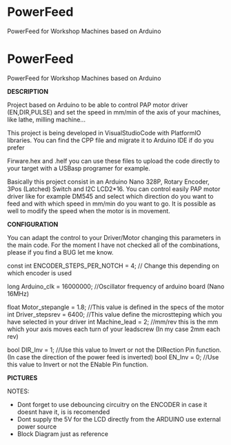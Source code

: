 # PowerFeed
PowerFeed for Workshop Machines based on Arduino

# PowerFeed
PowerFeed for Workshop Machines based on Arduino

**DESCRIPTION**

Project based on Arduino to be able to control PAP motor driver (EN,DIR,PULSE) and set the speed in mm/min of the axis of your machines, like lathe, milling machine...

This project is being developed in VisualStudioCode with PlatformIO libraries. You can find the CPP file and migrate it to Arduino IDE if do you prefer

Firware.hex and .helf you can use these files to upload the code directly to your target with a USBasp programer for example. 

Basically this project consist in an Arduino Nano 328P, Rotary Encoder, 3Pos (Latched) Switch and I2C LCD2*16. You can control easily PAP motor driver like for example DM545 and select which direction do you want to feed and with which speed in mm/min do you want to go. It is possible as well to modify the speed when the motor is in movement. 


**CONFIGURATION**

You can adapt the control to your Driver/Motor changing this parameters in the main code. For the moment I have not checked all of the combinations, please if you find a BUG let me know. 

const int ENCODER_STEPS_PER_NOTCH = 4;  // Change this depending on which encoder is used

long Arduino_clk = 16000000;  //Oscillator frequency of arduino board (Nano 16MHz)

float Motor_stepangle = 1.8;  //This value is defined in the specs of the motor
int Driver_stepsrev = 6400;   //This value define the microstteping which you have selected in your driver
int Machine_lead  = 2;        //mm/rev this is the mm which your axis moves each turn of your leadscrew (In my case 2mm each rev)

bool DIR_Inv  = 1;    //Use this value to Invert or not the DIRection Pin function. (In case the direction of the power feed is inverted)
bool EN_Inv  = 0;     //Use this value to Invert or not the ENable Pin function.   

**PICTURES**



NOTES:
- Dont forget to use debouncing circuitry on the ENCODER in case it doesnt have it, is is recomended
- Dont supply the 5V for the LCD directly from the ARDUINO use external power source
- Block Diagram just as reference
